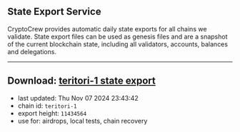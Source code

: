 ## State Export Service
CryptoCrew provides automatic daily state exports for all chains we validate. State export files can be used as genesis files and are a snapshot of the current blockchain state, including all validators, accounts, balances and delegations.

---
**Download: [teritori-1 state export](https://dl-eu2.ccvalidators.com/SERVICE/teritori/teritori-1_export_11434564.json)**
---

- last updated: Thu Nov 07 2024 23:43:42
- chain id: `teritori-1`
- export height: `11434564`
- use for: airdrops, local tests, chain recovery
